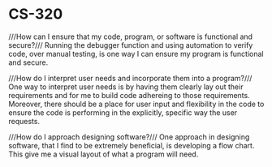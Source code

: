 # CS-320

///How can I ensure that my code, program, or software is functional and secure?///
Running the debugger function and using automation to verify code, over manual testing, is one way I can ensure my program is functional and secure. 

///How do I interpret user needs and incorporate them into a program?///
One way to interpret user needs is by having them clearly lay out their requirements and for me to build code adhereing to those requirements.  
Moreover, there should be a place for user input and flexibility in the code to ensure the code is performing in the explicitly, specific way the user requests. 

///How do I approach designing software?///
One approach in designing software, that I find to be extremely beneficial, is developing a flow chart.  This give me a visual layout of what a program will need. 
